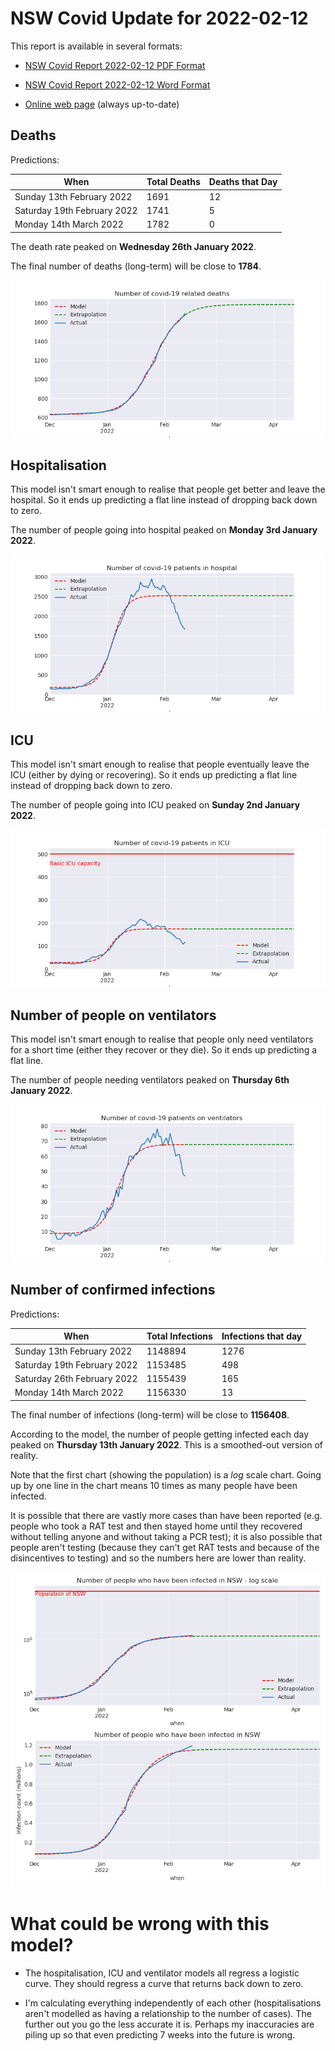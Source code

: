 # NSW Covid Update for 2022-02-12

This report is available in several formats:

- [NSW Covid Report 2022-02-12 PDF Format](https://github.com/solresol/yet-another-pandemic-prediction/raw/main/output/2022-02-12/nsw-covid-report-2022-02-12.pdf)

- [NSW Covid Report 2022-02-12 Word Format](https://github.com/solresol/yet-another-pandemic-prediction/raw/main/output/2022-02-12/nsw-covid-report-2022-02-12.docx)

- [Online web page](https://github.com/solresol/yet-another-pandemic-prediction/tree/main/output/README.md) (always up-to-date)

## Deaths

Predictions:

| When | Total Deaths | Deaths that Day |
| ---- | ------------ | --------------- |
| Sunday 13th February 2022 | 1691 | 12 |
| Saturday 19th February 2022 | 1741 | 5 |
| Monday 14th March 2022 | 1782 | 0 |

The death rate peaked on **Wednesday 26th January 2022**.

The final number of deaths (long-term) will
be close to **1784**.

![](2022-02-12/deaths.png)



## Hospitalisation

This model isn't smart enough to realise that people get better and leave the hospital.
So it ends up predicting a flat line instead of dropping back down to zero.

The number of people going into hospital peaked on **Monday 3rd January 2022**.

![](2022-02-12/hospitalisation.png)

## ICU

This model isn't smart enough to realise that people eventually leave the ICU
(either by dying or recovering).
So it ends up predicting a flat line instead of dropping back down to zero.

The number of people going into ICU peaked on **Sunday 2nd January 2022**.

![](2022-02-12/icu.png)

## Number of people on ventilators

This model isn't smart enough to realise that people only need ventilators for
a short time (either they recover or they die). So it ends up predicting a flat line.

The number of people needing ventilators peaked on **Thursday 6th January 2022**.

![](2022-02-12/ventilators.png)

## Number of confirmed infections

Predictions:

| When | Total Infections | Infections that day |
| ---- | ------------ | --------------- |
| Sunday 13th February 2022 | 1148894 | 1276 |
| Saturday 19th February 2022 | 1153485 | 498 |
| Saturday 26th February 2022 | 1155439 | 165 |
| Monday 14th March 2022 | 1156330 | 13 |

The final number of infections (long-term) will
be close to **1156408**.


According to the model, the number of people getting infected each day peaked on **Thursday 13th January 2022**. This is a smoothed-out version of reality.

Note that the first chart (showing the population) is a *log* scale chart. Going up by one line in the chart means 10 times as many people have been infected. 

It is possible that there are vastly more cases than have been
reported (e.g. people who took a RAT test and then stayed home until
they recovered without telling anyone and without taking a PCR test);
it is also possible that people aren't testing (because they can't get
RAT tests and because of the disincentives to testing) and so the
numbers here are lower than reality.


![](2022-02-12/infection.png)



# What could be wrong with this model?

- The hospitalisation, ICU and ventilator models all regress a logistic curve. They
should regress a curve that returns back down to zero.

- I'm calculating everything independently of each other (hospitalisations aren't modelled as having a relationship to the number of cases). The further out you go the less accurate it is. Perhaps my inaccuracies are piling up so that even predicting 7 weeks into the future is wrong.

